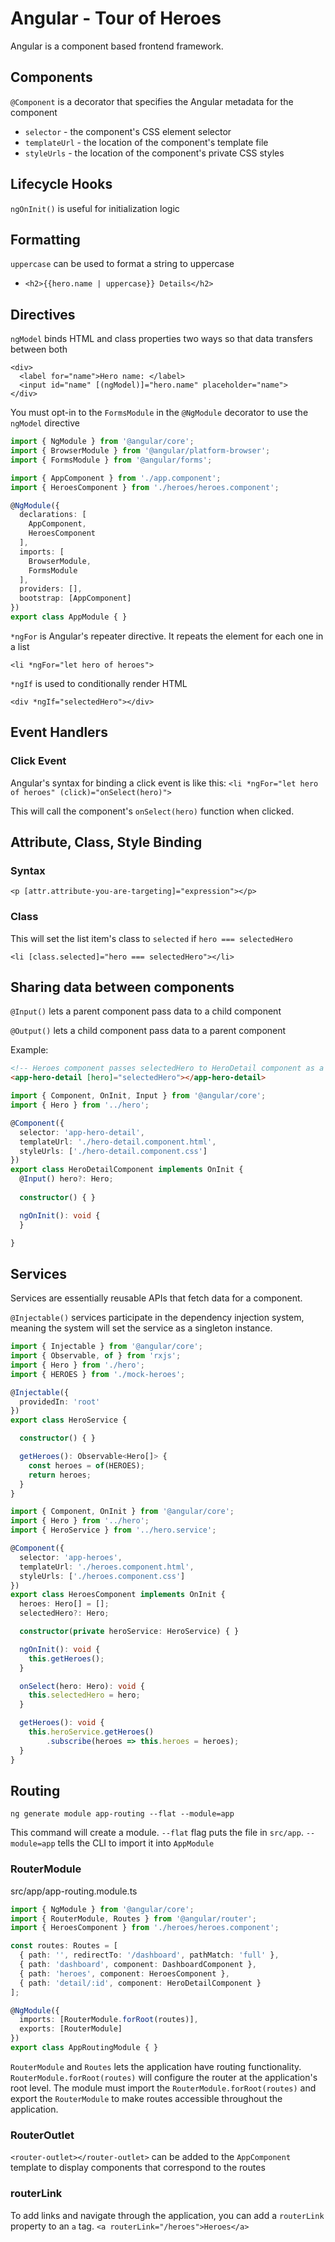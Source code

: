 # Angular - Tour of Heroes

Angular is a component based frontend framework. 

## Components

`@Component` is a decorator that specifies the Angular metadata for the component 
 * `selector` - the component's CSS element selector
 * `templateUrl` - the location of the component's template file
 * `styleUrls` - the location of the component's private CSS styles

## Lifecycle Hooks

`ngOnInit()` is useful for initialization logic

## Formatting

`uppercase` can be used to format a string to uppercase
 * `<h2>{{hero.name | uppercase}} Details</h2>`

## Directives

`ngModel` binds HTML and class properties two ways so that data transfers between 
both

```
<div>
  <label for="name">Hero name: </label>
  <input id="name" [(ngModel)]="hero.name" placeholder="name">
</div>
```

You must opt-in to the `FormsModule` in the `@NgModule` decorator to use the 
`ngModel` directive

``` typescript
import { NgModule } from '@angular/core';
import { BrowserModule } from '@angular/platform-browser';
import { FormsModule } from '@angular/forms';

import { AppComponent } from './app.component';
import { HeroesComponent } from './heroes/heroes.component';

@NgModule({
  declarations: [
    AppComponent,
    HeroesComponent
  ],
  imports: [
    BrowserModule,
    FormsModule
  ],
  providers: [],
  bootstrap: [AppComponent]
})
export class AppModule { }
```

`*ngFor` is Angular's repeater directive. It repeats the element for each one in
a list

`<li *ngFor="let hero of heroes">`

`*ngIf` is used to conditionally render HTML

`<div *ngIf="selectedHero"></div>`

## Event Handlers

### Click Event

Angular's syntax for binding a click event is like this:
`<li *ngFor="let hero of heroes" (click)="onSelect(hero)">`

This will call the component's `onSelect(hero)` function when clicked. 

## Attribute, Class, Style Binding

### Syntax

`<p [attr.attribute-you-are-targeting]="expression"></p>`

### Class 

This will set the list item's class to `selected` if `hero === selectedHero`

`<li [class.selected]="hero === selectedHero"></li>`

## Sharing data between components

`@Input()` lets a parent component pass data to a child component

`@Output()` lets a child component pass data to a parent component

Example: 
``` html
<!-- Heroes component passes selectedHero to HeroDetail component as a hero property -->
<app-hero-detail [hero]="selectedHero"></app-hero-detail>
```
``` typescript
import { Component, OnInit, Input } from '@angular/core';
import { Hero } from '../hero';

@Component({
  selector: 'app-hero-detail',
  templateUrl: './hero-detail.component.html',
  styleUrls: ['./hero-detail.component.css']
})
export class HeroDetailComponent implements OnInit {
  @Input() hero?: Hero;
  
  constructor() { }

  ngOnInit(): void {
  }

}
```

## Services

Services are essentially reusable APIs that fetch data for a component.

`@Injectable()` services participate in the dependency injection system, meaning
the system will set the service as a singleton instance. 

``` typescript
import { Injectable } from '@angular/core';
import { Observable, of } from 'rxjs';
import { Hero } from './hero';
import { HEROES } from './mock-heroes';

@Injectable({
  providedIn: 'root'
})
export class HeroService {

  constructor() { }

  getHeroes(): Observable<Hero[]> {
    const heroes = of(HEROES);
    return heroes;
  }
}
```
``` typescript
import { Component, OnInit } from '@angular/core';
import { Hero } from '../hero';
import { HeroService } from '../hero.service';

@Component({
  selector: 'app-heroes',
  templateUrl: './heroes.component.html',
  styleUrls: ['./heroes.component.css']
})
export class HeroesComponent implements OnInit {
  heroes: Hero[] = [];
  selectedHero?: Hero;

  constructor(private heroService: HeroService) { }

  ngOnInit(): void {
    this.getHeroes();
  }

  onSelect(hero: Hero): void {
    this.selectedHero = hero;
  }

  getHeroes(): void {
    this.heroService.getHeroes()
        .subscribe(heroes => this.heroes = heroes);
  }
}
```

## Routing

`ng generate module app-routing --flat --module=app` 

This command will create a module. `--flat` flag puts the file in `src/app`. 
`--module=app` tells the CLI to import it into `AppModule`

### RouterModule

src/app/app-routing.module.ts
``` typescript 
import { NgModule } from '@angular/core';
import { RouterModule, Routes } from '@angular/router';
import { HeroesComponent } from './heroes/heroes.component';

const routes: Routes = [
  { path: '', redirectTo: '/dashboard', pathMatch: 'full' },
  { path: 'dashboard', component: DashboardComponent },
  { path: 'heroes', component: HeroesComponent },
  { path: 'detail/:id', component: HeroDetailComponent }
];

@NgModule({
  imports: [RouterModule.forRoot(routes)],
  exports: [RouterModule]
})
export class AppRoutingModule { }
```

`RouterModule` and `Routes` lets the application have routing functionality. 
`RouterModule.forRoot(routes)` will configure the router at the application's root level.
The module must import the `RouterModule.forRoot(routes)` and export the 
`RouterModule` to make routes accessible throughout the application. 

### RouterOutlet

`<router-outlet></router-outlet>` can be added to the `AppComponent` template to 
display components that correspond to the routes

### routerLink

To add links and navigate through the application, you can add a `routerLink` 
property to an `a` tag. `<a routerLink="/heroes">Heroes</a>`